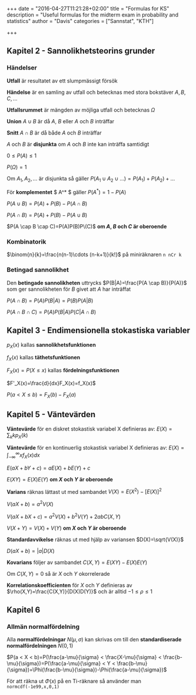 +++
date = "2016-04-27T11:21:28+02:00"
title = "Formulas for KS"
description = "Useful formulas for the midterm exam in probability and statistics"
author = "Davis"
categories = ["Sannstat", "KTH"]

+++

## Kapitel 2 - Sannolikhetsteorins grunder
### Händelser
**Utfall** är resultatet av ett slumpmässigt försök

**Händelse** är en samling av utfall och betecknas med stora bokstäver $A, B, C,...$ 

**Utfallsrummet** är mängden av möjliga utfall och betecknas $\Omega$

**Union** $A \cup B$ är då $A$, $B$ eller $A$ och $B$ inträffar

**Snitt** $A \cap B$ är då både $A$ och $B$ inträffar

$A$ och $B$ är **disjunkta** om $A$ och $B$ inte kan inträffa samtidigt

$0 \leq P(A) \leq 1$

$P(\Omega)=1$

Om $A_1, A_2,...$ är disjunkta så gäller $P(A_1 \cup A_2 \cup ...)=P(A_1)+P(A_2)+...$

För **komplementet** $ A^* $ gäller $P(A^*)=1-P(A)$

$P(A \cup B)=P(A)+P(B)-P(A \cap B)$

$P(A \cap B)=P(A)+P(B)-P(A \cup B)$

$P(A \cap B \cap C)=P(A)P(B)P\(C)$ **om $A$, $B$ och $C$ är oberoende**

### Kombinatorik
$\binom{n}{k}=\frac{n(n-1)\cdots (n-k+1)}{k!}$ på miniräknaren `n nCr k`

### Betingad sannolikhet
Den **betingade sannolikheten** uttrycks $P(B|A)=\frac{P(A \cap B)}{P(A)}$ som ger sannolikheten för $B$ givet att $A$ har inträffat

$P(A \cap B)=P(A)P(B|A)=P(B)P(A|B)$

$P(A \cap B \cap C)=P(A)P(B|A)P(C|A \cap B)$

## Kapitel 3 - Endimensionella stokastiska variabler
$p_X(x)$ kallas **sannolikhetsfunktionen**

$f_X(x)$ kallas **täthetsfunktionen**

$F_X(x)=P(X \leq x)$ kallas **fördelningsfunktionen**

$F'_X(x)=\frac{d}{dx}F_X(x)=f_X(x)$

$P(a < X \leq b)=F_X(b)-F_X(a)$



## Kapitel 5 - Väntevärden
**Väntevärde** för en diskret stokastisk variabel X definieras av: 
$E(X)=\sum_{k} kp_X(k)$ 

**Väntevärde** för en kontinuerlig stokastisk variabel X definieras av:
$E(X)=\int_{-\infty}^{\infty} xf_X(x) dx$

$E(aX+bY+c)=aE(X)+bE(Y)+c$

$E(XY)=E(X)E(Y)$ **om $X$ och $Y$ är oberoende**

**Varians** räknas lättast ut med sambandet 
$V(X)=E(X^2)-[E(X)]^2$

$V(aX+b)=a^2V(X)$

$V(aX+bX+c)=a^2V(X)+b^2V(Y)+2abC(X,Y)$

$V(X+Y)=V(X)+V(Y)$ **om $X$ och $Y$ är oberoende**

**Standardavvikelse** räknas ut med hjälp av variansen 
$D(X)=\sqrt{V(X)}$

$D(aX+b)=|a|D(X)$

**Kovarians** följer av sambandet
$C(X,Y)=E(XY)-E(X)E(Y)$

Om $C(X,Y)=0$ så är $X$ och $Y$ okorrelerade

**Korrelationskoefficienten** för $X$ och $Y$ definieras av 
$\rho(X,Y)=\frac{C(X,Y)}{D(X)D(Y)}$ och är alltid $-1 \leq \rho \leq 1$



## Kapitel 6
### Allmän normalfördelning
Alla **normalfördelningar** $N(\mu, \sigma)$ kan skrivas om till den **standardiserade normalfördelningen** $N(0,1)$

$P(a < X < b)=P(\frac{a-\mu}{\sigma} < \frac{X-\mu}{\sigma} < \frac{b-\mu}{\sigma})=P(\frac{a-\mu}{\sigma} < Y < \frac{b-\mu}{\sigma})=\Phi(\frac{b-\mu}{\sigma})-\Phi(\frac{a-\mu}{\sigma})$

För att räkna ut $\Phi(x)$ på en Ti-räknare så använder man `normcdf(-1e99,x,0,1)`
